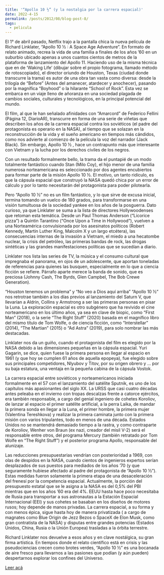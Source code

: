 ```yaml
---
title: '“Apollo 10 ½” (y la nostalgia por la carrera espacial)'
date: 2022-4-15
permalink: /posts/2012/08/blog-post-8/
tags:
  - pelicula
---
```


El 1° de abril pasado, Netflix trajo a la pantalla chica la nueva película de Richard Linklater, “Apollo 10 ½ : A Space Age Adventure”. En formato de relato animado, recrea la vida de una familia a finales de los años ’60 en un suburbio ubicado apenas a unos cuantos cientos de metros de la plataforma de lanzamiento del Apollo 11. Haciendo uso de la misma técnica que en de ‘Waking Life’ (dibujar sobre el propio fotograma, llamado método de rotoscopiado), el director oriundo de Houston, Texas (ciudad donde transcurre la trama) es autor de una obra tan vasta como diversa: desde la trilogía de “Before” (Antes del amanecer, atardecer y anochecer), pasando por la magnífica “Boyhood” o la hilarante “School of Rock”. Esta vez se embarca en un viaje lleno de añoranza en una sociedad plagada de cambios sociales, culturales y tecnológicos, en la principal potencial del mundo.

El film, al que le han señalado afinidades con “Amarcord” de Federico Fellini (Página 12, DiarioAR), transcurre en forma de una serie de viñetas que describen los años de la carrera espacial contra los soviéticos (el padre del protagonista es operario en la NASA), al tiempo que se solazan en la reconstrucción de la vida y el sueño americano en tiempos más cándidos, como nos advierte al comienzo de la película la voz del narrador (Jack Black). Sin embargo, Apollo 10 ½ , hace un contrapunto más que interesante con Vietnam y la lucha por los derechos civiles de los negros.

Con un resultado formalmente bello, la trama da el puntapié de un modo totalmente fantástico cuando Stan (Milo Coy), el hijo menor de una familia numerosa norteamericana es seleccionado por dos agentes encubiertos para formar parte de la misión Apollo 10 ½. El motivo, un tanto ridículo, es que la cápsula espacial que construyó la NASA quedó chica por un error de cálculo y por lo tanto necesitarán del protagonista para poder pilotearla.

Pero “Apollo 10 ½” no es un film fantástico, y lo que sirve de excusa inicial, termina tomando un vuelco de 180 grados, para transformarse en una visión tumultuosa de la sociedad yankee en los años de la posguerra. Dato curioso, ya que Linklater se suma a la lista de directores Hollywoodenses que retoman esta temática. Desde un Paul Thomas Anderson (“Licorice pizza”) a Quintin Tarantino (“Once Upon a Time in Hollywood”), vuelven a una Norteamérica convulsionada por los asesinatos políticos (Robert Kennedy, Martin Luther King, Malcolm X y un largo etcétera), las consecuencias internas de la invasión a Vietnam, el miedo a una hecatombe nuclear, la crisis del petróleo, las primeras bandas de rock, las drogas sintéticas y las grandes manifestaciones políticas que se sucedían a diario.

Linklater nos lista las series de TV, la música y el consumo cultural que impregnaba el panorama, en ojos de un adolescente, que aportan toneladas de referencias para quienes las busquen, especialmente en lo que a ciencia ficción se refiere. Párrafo aparte merece la banda de sonido, que es preciosa (Johnny Cash, The Byrds, Glen Campbel, The Bob Crewe Generation).

“Houston tenemos un problema” y “No veo a Dios aquí arriba”
“Apollo 10 ½” nos retrotrae también a los días previos al lanzamiento del Saturn V, que llevarían a Aldrin, Collins y Armstrong a ser las primeras personas en pisar la Luna. La exploración espacial es otro subgénero que ha revivido el cine norteamericano en los último años, ya sea en clave de biopic, como “First Man” (2018), o la serie “The Right Stuff” (2020) basada en el magnífico libro del mismo título de Tom Wolfe, o de ciencia ficción, como “Interstellar” (2014), “The Martian” (2015) o “Ad Astra” (2019), para solo nombrar las más destacadas.

Linklater nos da un guiño, cuando el protagonista del film es elegido por la NASA debido a las dimensiones pequeñas en la cápsula espacial. Yuri Gagarin, se dice, quien fuese la primera persona en llegar al espacio en 1961 (y que hoy se cumplen 61 años de aquella epopeya), fue elegido sobre sus principales competidores, Nlyubov y Titov, por su origen obrero y … por su baja estatura, una ventaja en la pequeña cabina de la cápsula Vostok.



La carrera espacial entre soviéticos y norteamericanos iniciada formalmente en el 57 con el lanzamiento del satélite Sputnik, es uno de los capítulos más apasionantes del siglo XX. La URSS que casi cuatro décadas antes peleaba en el invierno con tropas descalzas frente a catorce ejércitos, era también responsable, a cargo del genial ingeniero de cohetes Koroliov, de lanzar al espacio el primer satélite artificial, a la perra Laika, de mandar la primera sonda en llegar a la Luna, el primer hombre, la primera mujer (Valentina Tereshkova) y realizar la primera caminata junto con la primera misión con varios tripulantes, todo en menos de una década. Estados Unidos no se mantendrá demasiado tiempo a la rastra, y como contraparte de Koroliov, Wenher von Braun (ex nazi, creador del misil V-2) será el responsable entre otros, del programa Mercury (también retratado por Tom Wolfe en “The Right Stuff”) y el posterior programa Apollo, responsable del alunizaje.

Las reducciones presupuestarias vendrían con posterioridad a 1969, con olas de despidos en la NASA, cuando cientos de ingenieros expertos serían desplazados de sus puestos para mediados de los años ’70 (y que seguramente hubiese afectado al padre del protagonista de “Apollo 10 ½”). Estas medidas fueron solamente la primera etapa de una desaceleración del frenesí por la competencia espacial. Actualmente, la porción del presupuesto estatal que se le asigna a la NASA es del 0,5% del PBI mientras que en los años ’60 era del 4%. EEUU hasta hace poco necesitaba de Rusia para transportar a sus astronautas a la Estación Espacial Internacional (EEI) y sus cohetes se basaban en los diseños de motores rusos; hoy depende de manos privadas. La carrera espacial, a su forma y con menos épica, sigue hasta hoy de manera privatizada ( a cargo de magnates como Blue Origin de Jezz Bezos o SpaceX de Elon Musk, como gran contratista de la NASA) y disputas entre grandes potencias (Estados Unidos, China, Rusia o la Unión Europea) trasladas a la órbita terrestre.

Richard Linklater nos devuelve a esos años y en clave nostálgica, su gran firma artística. En tiempos donde el relato científico está en crisis y las pseudociencias crecen como brotes verdes, “Apollo 10 ½” es una bocanada de aire fresco para llevarnos a las pasiones que podían (y aún pueden) despertarnos explorar los confines del Universo.

[Leer acá](https://prensaobrera.com/cultura/apollo-10-%c2%bd-y-la-nostalgia-por-la-carrera-espacial)
